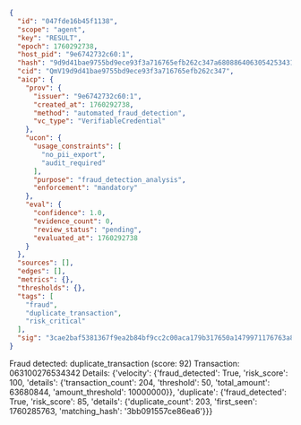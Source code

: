 ```json
{
  "id": "047fde16b45f1138",
  "scope": "agent",
  "key": "RESULT",
  "epoch": 1760292738,
  "host_pid": "9e6742732c60:1",
  "hash": "9d9d41bae9755bd9ece93f3a716765efb262c347a68088640630542534314552",
  "cid": "QmV19d9d41bae9755bd9ece93f3a716765efb262c347",
  "aicp": {
    "prov": {
      "issuer": "9e6742732c60:1",
      "created_at": 1760292738,
      "method": "automated_fraud_detection",
      "vc_type": "VerifiableCredential"
    },
    "ucon": {
      "usage_constraints": [
        "no_pii_export",
        "audit_required"
      ],
      "purpose": "fraud_detection_analysis",
      "enforcement": "mandatory"
    },
    "eval": {
      "confidence": 1.0,
      "evidence_count": 0,
      "review_status": "pending",
      "evaluated_at": 1760292738
    }
  },
  "sources": [],
  "edges": [],
  "metrics": {},
  "thresholds": {},
  "tags": [
    "fraud",
    "duplicate_transaction",
    "risk_critical"
  ],
  "sig": "3cae2baf5381367f9ea2b84bf9cc2c00aca179b317650a1479971176763a851b"
}
```

Fraud detected: duplicate_transaction (score: 92)
Transaction: 063100276534342
Details: {'velocity': {'fraud_detected': True, 'risk_score': 100, 'details': {'transaction_count': 204, 'threshold': 50, 'total_amount': 63680844, 'amount_threshold': 10000000}}, 'duplicate': {'fraud_detected': True, 'risk_score': 85, 'details': {'duplicate_count': 203, 'first_seen': 1760285763, 'matching_hash': '3bb091557ce86ea6'}}}